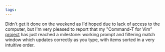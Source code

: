 ```yaml
---
tags: 
---
```


Didn't get it done on the weekend as I'd hoped due to lack of access to the computer, but I'm very pleased to report that my "Command-T for Vim" [project](/twitter/290) has just reached a milestone: working prompt and filtering match window which updates correctly as you type, with items sorted in a very intuitive order.
